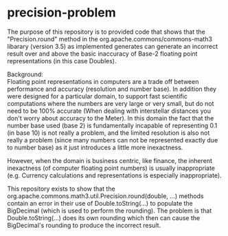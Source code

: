 # precision-problem
The purpose of this repository is to provided code that shows that the "Precision.round" method in the org.apache.commons/commons-math3 libarary (version 3.5) as implemented generates can generate an incorrect result over and above the basic inaccuracy of Base-2 floating point representations (in this case Doubles).

Background:<br>
Floating point representations in computers are a trade off between performance and accuracy (resolution and number base).  In addition they were designed for a particular domain, to support fast scientific computations where the numbers are very large or very small, but do not need to be 100% accurate (When dealing with interstellar distances you don't worry about accuracy to the Meter).  In this domain the fact that the number base used (base 2) is fundamentally incapable of representing 0.1 (in base 10) is not really a problem, and the limited resolution is also not really a problem (since many numbers can not be represented exactly due to number base) as it just introduces a little more inexactness.

However, when the domain is business centric, like finance, the inherent inexactness (of computer floating point numbers) is usually inappropriate (e.g. Currency calculations and representations is especially inappropriate).

This repository exists to show that the org.apache.commons.math3.util.Precision.round(double, ...) methods contain an error in their use of Double.toString(...) to populate the BigDecimal (which is used to perform the rounding).  The problem is that Double.toString(...) does its own rounding which then can cause the BigDecimal's rounding to produce the incorrect result.
